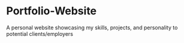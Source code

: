 # Portfolio-Website
A personal website showcasing my skills, projects, and personality to potential clients/employers
